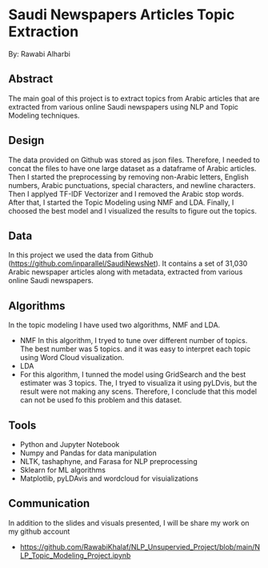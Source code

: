 # Saudi Newspapers Articles Topic Extraction
By: Rawabi Alharbi

## Abstract
The main goal of this project is to extract topics from Arabic articles that are extracted from various online Saudi newspapers using NLP and Topic Modeling techniques.

## Design
The data provided on Github was stored as json files. Therefore, I needed to concat the files to have one large dataset as a dataframe of Arabic articles.
Then I started the preprocessing by removing non-Arabic letters, English numbers, Arabic punctuations, special characters, and newline characters. Then I applyed TF-IDF Vectorizer and I removed the Arabic stop words. After that, I started the Topic Modeling using NMF and LDA. Finally, I choosed the best model and I visualized the results to figure out the topics.


## Data
In this project we used the data from Github (https://github.com/inparallel/SaudiNewsNet). It contains a set of 31,030 Arabic newspaper articles along with metadata, extracted from various online Saudi newspapers.

## Algorithms
In the topic modeling I have used two algorithms, NMF and LDA.
* NMF
In this algorithm, I tryed to tune over different number of topics. The best number was 5 topics. and it was easy to interpret each topic using Word Cloud visualization.
* LDA
* For this algorithm, I tunned the model using GridSearch and the best estimater was 3 topics. The, I tryed to visualiza it using pyLDvis, but the result were not making any scens. Therefore, I conclude that this model can not be used fo this problem and this dataset.


## Tools
- Python and Jupyter Notebook
- Numpy and Pandas for data manipulation
- NLTK, tashaphyne, and Farasa for NLP preprocessing
- Sklearn for ML algorithms
- Matplotlib, pyLDAvis and wordcloud for visuializations


## Communication
In addition to the slides and visuals presented, I will be share my work on my github account
* https://github.com/RawabiKhalaf/NLP_Unsupervied_Project/blob/main/NLP_Topic_Modeling_Project.ipynb
